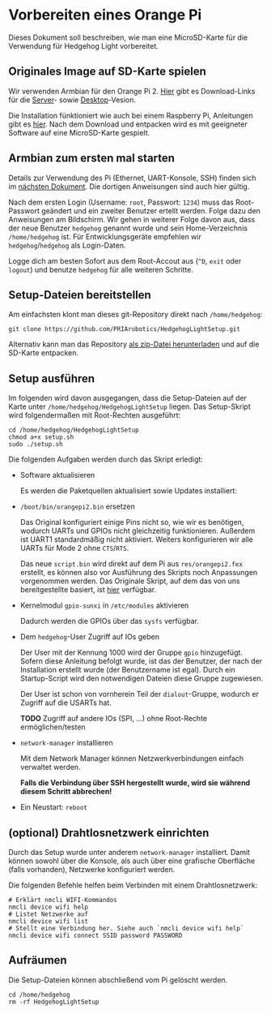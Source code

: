# Vorbereiten eines Orange Pi

Dieses Dokument soll beschreiben, wie man eine MicroSD-Karte für die Verwendung für Hedgehog Light vorbereitet.

## Originales Image auf SD-Karte spielen

Wir verwenden Armbian für den Orange Pi 2.
[Hier](http://www.armbian.com/orange-pi-2/) gibt es Download-Links für die
[Server](http://mirror.igorpecovnik.com/Armbian_5.05_Orangepih3_Debian_jessie_3.4.110.zip)- sowie
[Desktop](http://mirror.igorpecovnik.com/Armbian_5.05_Orangepih3_Debian_jessie_3.4.110_desktop.zip)-Vesion.

Die Installation fünktioniert wie auch bei einem Raspberry Pi, Anleitungen gibt es [hier](https://www.raspberrypi.org/documentation/installation/installing-images/README.md).
Nach dem Download und entpacken wird es mit geeigneter Software auf eine MicroSD-Karte gespielt.

## Armbian zum ersten mal starten

Details zur Verwendung des Pi (Ethernet, UART-Konsole, SSH) finden sich im [nächsten Dokument](01-Working.md).
Die dortigen Anweisungen sind auch hier gültig.

Nach dem ersten Login (Username: `root`, Passwort: `1234`) muss das Root-Passwort geändert und ein zweiter Benutzer ertellt werden.
Folge dazu den Anweisungen am Bildschirm.
Wir gehen in weiterer Folge davon aus, dass der neue Benutzer `hedgehog` genannt wurde
und sein Home-Verzeichnis `/home/hedgehog` ist.
Für Entwicklungsgeräte empfehlen wir `hedgehog`/`hedgehog` als Login-Daten.

Logge dich am besten Sofort aus dem Root-Accout aus (`^D`, `exit` oder `logout`) und benutze `hedgehog` für alle weiteren Schritte.

## Setup-Dateien bereitstellen

Am einfachsten klont man dieses git-Repository direkt nach `/home/hedgehog`:

    git clone https://github.com/PRIArobotics/HedgehogLightSetup.git

Alternativ kann man das Repository [als zip-Datei herunterladen](https://github.com/PRIArobotics/HedgehogLightSetup/archive/master.zip) und auf die SD-Karte entpacken.

## Setup ausführen

Im folgenden wird davon ausgegangen, dass die Setup-Dateien auf der Karte unter `/home/hedgehog/HedgehogLightSetup` liegen.
Das Setup-Skript wird folgendermaßen mit Root-Rechten ausgeführt:

    cd /home/hedgehog/HedgehogLightSetup
    chmod a+x setup.sh
    sudo ./setup.sh

Die folgenden Aufgaben werden durch das Skript erledigt:

* Software aktualisieren

  Es werden die Paketquellen aktualisiert sowie Updates installiert:

* `/boot/bin/orangepi2.bin` ersetzen

  Das Original konfiguriert einige Pins nicht so, wie wir es benötigen, wodurch UARTs und GPIOs nicht gleichzeitig funktionieren.
  Außerdem ist UART1 standardmäßig nicht aktiviert.
  Weiters konfigurieren wir alle UARTs für Mode 2 ohne `CTS`/`RTS`.

  Das neue `script.bin` wird direkt auf dem Pi aus `res/orangepi2.fex` erstellt, es können also vor Ausführung des Skripts noch Anpassungen vorgenommen werden.
  Das Originale Skript, auf dem das von uns bereitgestellte basiert, ist [hier](https://github.com/igorpecovnik/lib/blob/master/config/orangepi2.fex) verfügbar.

* Kernelmodul `gpio-sunxi` in `/etc/modules` aktivieren

  Dadurch werden die GPIOs über das `sysfs` verfügbar.

* Dem `hedgehog`-User Zugriff auf IOs geben

  Der User mit der Kennung 1000 wird der Gruppe `gpio` hinzugefügt.
  Sofern diese Anleitung befolgt wurde, ist das der Benutzer, der nach der Installation erstellt wurde (der Benutzername ist egal).
  Durch ein Startup-Script wird den notwendigen Dateien diese Gruppe zugewiesen.

  Der User ist schon von vornherein Teil der `dialout`-Gruppe, wodurch er Zugriff auf die USARTs hat.

  **TODO** Zugriff auf andere IOs (SPI, …) ohne Root-Rechte ermöglichen/testen

* `network-manager` installieren

  Mit dem Network Manager können Netzwerkverbindungen einfach verwaltet werden.
  
  __Falls die Verbindung über SSH hergestellt wurde, wird sie während diesem Schritt abbrechen!__

* Ein Neustart: `reboot`

## (optional) Drahtlosnetzwerk einrichten

Durch das Setup wurde unter anderem `network-manager` installiert.
Damit können sowohl über die Konsole, als auch über eine grafische Oberfläche
(falls vorhanden), Netzwerke konfiguriert werden.

Die folgenden Befehle helfen beim Verbinden mit einem Drahtlosnetzwerk:

    # Erklärt nmcli WIFI-Kommandos
    nmcli device wifi help
    # Listet Netzwerke auf
    nmcli device wifi list
    # Stellt eine Verbindung her. Siehe auch `nmcli device wifi help`
    nmcli device wifi connect SSID password PASSWORD

## Aufräumen

Die Setup-Dateien können abschließend vom Pi gelöscht werden.

    cd /home/hedgehog
    rm -rf HedgehogLightSetup

